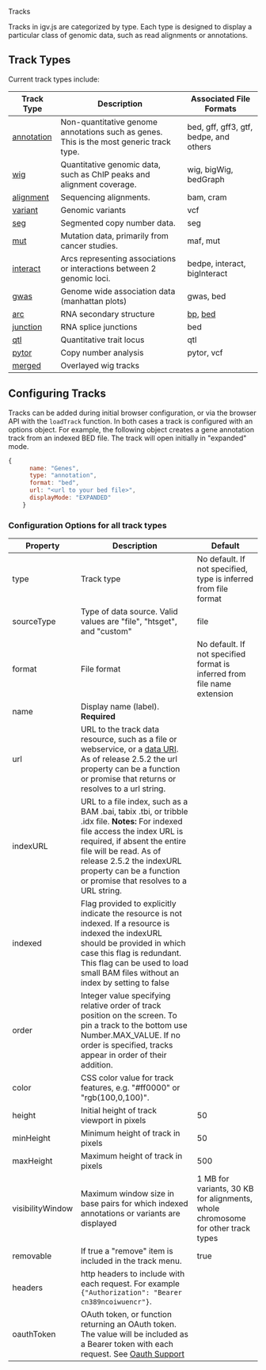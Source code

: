 <p class="page-title">Tracks</p>


Tracks in igv.js are categorized by type.  Each type is designed to display a
particular class of genomic data, such as read alignments or annotations.

## Track Types

Current track types include:

Track Type | Description | Associated File Formats
---------|-------------|----------
[annotation](Annotation-Track.md) | Non-quantitative genome annotations such as genes. This is the most generic track type. | bed, gff, gff3, gtf, bedpe, and others
[wig](Wig-Track.md) | Quantitative genomic data, such as ChIP peaks and alignment coverage. | wig, bigWig, bedGraph
[alignment](Alignment-Track.md) | Sequencing alignments. | bam, cram
[variant](Variant-Track.md) | Genomic variants | vcf
[seg](Seg-Track.md) | Segmented copy number data. | seg
[mut](Mutation-Track.md) | Mutation data, primarily from cancer studies. | maf, mut
[interact](Interact.md) | Arcs representing associations or interactions between 2 genomic loci. | bedpe, interact, bigInteract
[gwas](GWAS.md) | Genome wide association data (manhattan plots) | gwas, bed
[arc](Arc-Track.md) | RNA secondary structure | [bp](https://software.broadinstitute.org/software/igv/RNAsecStructure), [bed](https://software.broadinstitute.org/software/igv/node/284)
[junction](Splice-Junctions.md) | RNA splice junctions | bed
[qtl](QTL-Track.md) | Quantitative trait locus | qtl
[pytor](CNVPytor.md) | Copy number analysis | pytor, vcf
[merged](Merged.md) | Overlayed wig tracks |


## Configuring Tracks

Tracks can be added during initial browser configuration, or via the browser
API with the `loadTrack` function. In both cases a track is configured
with an options object.  For example, the following object creates a
gene annotation track from an indexed BED file. The track will
open initially in "expanded" mode.

```JavaScript 
{
      name: "Genes",
      type: "annotation",
      format: "bed",
      url: "<url to your bed file>",
      displayMode: "EXPANDED"
    }
``` 


### Configuration Options for all track types

| Property         | Description                                                                                                                                                                                                                                                                              | Default                                                                         |
|------------------|------------------------------------------------------------------------------------------------------------------------------------------------------------------------------------------------------------------------------------------------------------------------------------------|---------------------------------------------------------------------------------|
| type             | Track type                                                                                                                                                                                                                                                                               | No default. If not specified, type is inferred from file format                 |
| sourceType       | Type of data source.  Valid values are "file", "htsget", and "custom"                                                                                                                                                                                                                    | file                                                                            |
| format           | File format                                                                                                                                                                                                                                                                              | No default. If not specified format is inferred from file name extension        |
| name             | Display name (label).  **Required**                                                                                                                                                                                                                                                      |                                                                                 |
| url              | URL to the track data resource, such as a file or webservice, or a [data URI](Data-URIs).  As of release 2.5.2 the url property can be a function or promise that returns or resolves to a url string.                                                                                   |                                                                                 |
| indexURL         | URL to a file index, such as a BAM .bai, tabix .tbi, or tribble .idx file.  **Notes:** For indexed file access the index URL is required, if absent the entire file will be read.  As of release 2.5.2 the indexURL property can be a function or promise that resolves to a URL string. |                                                                                 |
| indexed          | Flag provided to explicitly indicate the resource is not indexed. If a resource is indexed the indexURL should be provided in which case this flag is redundant.  This flag can be used to load small BAM files without an index by setting to false                                     |                                                                                 |
| order            | Integer value specifying relative order of track position on the screen.  To pin a track to the bottom use Number.MAX_VALUE.  If no order is specified, tracks appear in order of their addition.                                                                                        |                                                                                 |
| color            | CSS color value for track features, e.g. "#ff0000" or "rgb(100,0,100)".                                                                                                                                                                                                                  |                                                                                 |
| height           | Initial height of track viewport in pixels                                                                                                                                                                                                                                               | 50                                                                              |
| minHeight        | Minimum height of track in pixels                                                                                                                                                                                                                                                        | 50                                                                              |
| maxHeight        | Maximum height of track in pixels                                                                                                                                                                                                                                                        | 500                                                                             |
| visibilityWindow | Maximum window size in base pairs for which indexed annotations or variants are displayed                                                                                                                                                                                                | 1 MB for variants, 30 KB for alignments, whole chromosome for other track types |
| removable        | If true a "remove" item is included in the track menu.                                                                                                                                                                                                                                   | true                                                                            |
| headers          | http headers to include with each request.  For example `{"Authorization": "Bearer cn389ncoiwuencr"}`.                                                                                                                                                                                   |                                                                                 |
| oauthToken       | OAuth token, or function returning an OAuth token.  The value will be included as a Bearer token with each request.  See [Oauth Support](/OAuth)                                                                                                                                         |                                                                                 |
